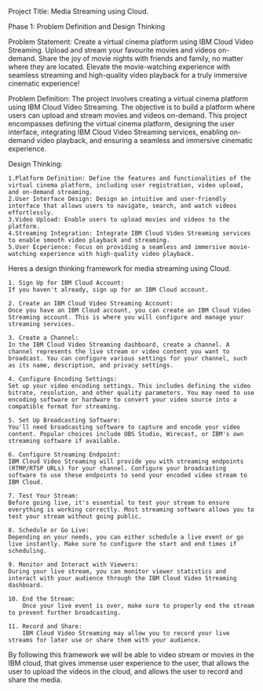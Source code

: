 Project Title: Media Streaming using Cloud.

Phase 1: Problem Definition and Design Thinking

Problem Statement: 
    Create a virtual cinema platform using IBM Cloud Video Streaming. Upload and stream your favourite movies and videos on-demand. Share the joy of movie nights with friends and family, no matter where they are located. Elevate the movie-watching experience with seamless streaming and high-quality video playback for a truly immersive cinematic experience!

Problem Definition: 
    The project involves creating a virtual cinema platform using IBM Cloud Video Streaming. The objective is to build a platform where users can upload and stream movies and videos on-demand. This project encompasses defining the virtual cinema platform, designing the user interface, integrating IBM Cloud Video Streaming services, enabling on-demand video playback, and ensuring a seamless and immersive cinematic experience.

Design Thinking:

    1.Platform Definition: Define the features and functionalities of the virtual cinema platform, including user registration, video upload, and on-demand streaming.
    2.User Interface Design: Design an intuitive and user-friendly interface that allows users to navigate, search, and watch videos effortlessly.
    3.Video Upload: Enable users to upload movies and videos to the platform.
    4.Streaming Integration: Integrate IBM Cloud Video Streaming services to enable smooth video playback and streaming.
    5.User Ecperience: Focus on providing a seamless and immersive movie-watching experience with high-quality video playback.

Heres a design thinking framework for media streaming using Cloud.

    1. Sign Up for IBM Cloud Account:
    If you haven't already, sign up for an IBM Cloud account.

    2. Create an IBM Cloud Video Streaming Account:
    Once you have an IBM Cloud account, you can create an IBM Cloud Video Streaming account. This is where you will configure and manage your streaming services.

    3. Create a Channel:
    In the IBM Cloud Video Streaming dashboard, create a channel. A channel represents the live stream or video content you want to broadcast. You can configure various settings for your channel, such as its name, description, and privacy settings.

    4. Configure Encoding Settings:
    Set up your video encoding settings. This includes defining the video bitrate, resolution, and other quality parameters. You may need to use encoding software or hardware to convert your video source into a compatible format for streaming.

    5. Set Up Broadcasting Software:
    You'll need broadcasting software to capture and encode your video content. Popular choices include OBS Studio, Wirecast, or IBM's own streaming software if available.

    6. Configure Streaming Endpoint:
    IBM Cloud Video Streaming will provide you with streaming endpoints (RTMP/RTSP URLs) for your channel. Configure your broadcasting software to use these endpoints to send your encoded video stream to IBM Cloud.

    7. Test Your Stream:
    Before going live, it's essential to test your stream to ensure everything is working correctly. Most streaming software allows you to test your stream without going public.

    8. Schedule or Go Live:
    Depending on your needs, you can either schedule a live event or go live instantly. Make sure to configure the start and end times if scheduling.

    9. Monitor and Interact with Viewers:
    During your live stream, you can monitor viewer statistics and interact with your audience through the IBM Cloud Video Streaming dashboard.

    10. End the Stream:
        Once your live event is over, make sure to properly end the stream to prevent further broadcasting.

    11. Record and Share:
        IBM Cloud Video Streaming may allow you to record your live streams for later use or share them with your audience.

By following this framework we will be able to video stream or movies in the IBM cloud, that gives immense user experience to the user, that allows the user to upload the videos in the cloud, and allows the user to record and share the media.
